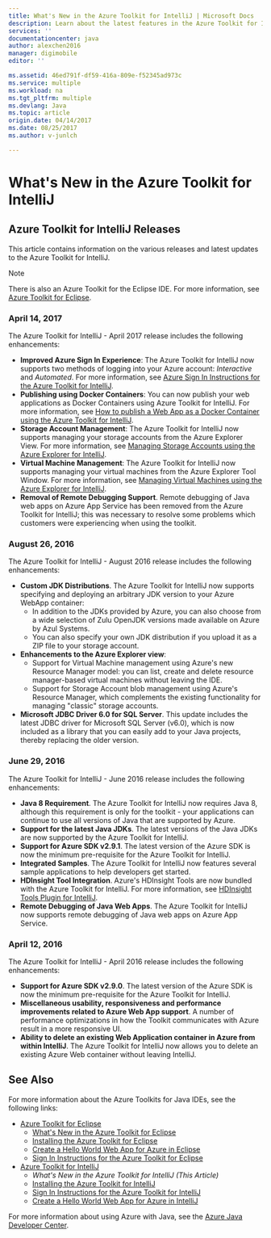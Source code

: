 ```yaml
---
title: What's New in the Azure Toolkit for IntelliJ | Microsoft Docs
description: Learn about the latest features in the Azure Toolkit for IntelliJ.
services: ''
documentationcenter: java
author: alexchen2016
manager: digimobile
editor: ''

ms.assetid: 46ed791f-df59-416a-809e-f52345ad973c
ms.service: multiple
ms.workload: na
ms.tgt_pltfrm: multiple
ms.devlang: Java
ms.topic: article
origin.date: 04/14/2017
ms.date: 08/25/2017
ms.author: v-junlch

---
```

# What's New in the Azure Toolkit for IntelliJ
## Azure Toolkit for IntelliJ Releases
This article contains information on the various releases and latest updates to the Azure Toolkit for IntelliJ.

> [!NOTE]
> There is also an Azure Toolkit for the Eclipse IDE. For more information, see [Azure Toolkit for Eclipse].
> 
> 

### April 14, 2017
The Azure Toolkit for IntelliJ - April 2017 release includes the following enhancements:

- **Improved Azure Sign In Experience**: The Azure Toolkit for IntelliJ now supports two methods of logging into your Azure account: *Interactive* and *Automated*. For more information, see [Azure Sign In Instructions for the Azure Toolkit for IntelliJ].
- **Publishing using Docker Containers**: You can now publish your web applications as Docker Containers using Azure Toolkit for IntelliJ. For more information, see [How to publish a Web App as a Docker Container using the Azure Toolkit for IntelliJ].
- **Storage Account Management**: The Azure Toolkit for IntelliJ now supports managing your storage accounts from the Azure Explorer View. For more information, see [Managing Storage Accounts using the Azure Explorer for IntelliJ].
- **Virtual Machine Management**: The Azure Toolkit for IntelliJ now supports managing your virtual machines from the Azure Explorer Tool Window. For more information, see [Managing Virtual Machines using the Azure Explorer for IntelliJ].
- **Removal of Remote Debugging Support**. Remote debugging of Java web apps on Azure App Service has been removed from the Azure Toolkit for IntelliJ; this was necessary to resolve some problems which customers were experiencing when using the toolkit.

### August 26, 2016
The Azure Toolkit for IntelliJ - August 2016 release includes the following enhancements:

- **Custom JDK Distributions**. The Azure Toolkit for IntelliJ now supports specifying and deploying an arbitrary JDK version to your Azure WebApp container:
  - In addition to the JDKs provided by Azure, you can also choose from a wide selection of Zulu OpenJDK versions made available on Azure by Azul Systems.
  - You can also specify your own JDK distribution if you upload it as a ZIP file to your storage account.
- **Enhancements to the Azure Explorer view**:
  - Support for Virtual Machine management using Azure's new Resource Manager model: you can list, create and delete resource manager-based virtual machines without leaving the IDE.
  - Support for Storage Account blob management using Azure's Resource Manager, which complements the existing functionality for managing "classic" storage accounts.
- **Microsoft JDBC Driver 6.0 for SQL Server**. This update includes the latest JDBC driver for Microsoft SQL Server (v6.0), which is now included as a library that you can easily add to your Java projects, thereby replacing the older version.

### June 29, 2016
The Azure Toolkit for IntelliJ - June 2016 release includes the following enhancements:

- **Java 8 Requirement**. The Azure Toolkit for IntelliJ now requires Java 8, although this requirement is only for the toolkit - your applications can continue to use all versions of Java that are supported by Azure.
- **Support for the latest Java JDKs**. The latest versions of the Java JDKs are now supported by the Azure Toolkit for IntelliJ.
- **Support for Azure SDK v2.9.1**. The latest version of the Azure SDK is now the minimum pre-requisite for the Azure Toolkit for IntelliJ.
- **Integrated Samples**. The Azure Toolkit for IntelliJ now features several sample applications to help developers get started.
- **HDInsight Tool Integration**. Azure's HDInsight Tools are now bundled with the Azure Toolkit for IntelliJ. For more information, see [HDInsight Tools Plugin for IntelliJ].
- **Remote Debugging of Java Web Apps**. The Azure Toolkit for IntelliJ now supports remote debugging of Java web apps on Azure App Service.

### April 12, 2016
The Azure Toolkit for IntelliJ - April 2016 release includes the following enhancements:

- **Support for Azure SDK v2.9.0**. The latest version of the Azure SDK is now the minimum pre-requisite for the Azure Toolkit for IntelliJ.
- **Miscellaneous usability, responsiveness and performance improvements related to Azure Web App support**. A number of performance optimizations in how the Toolkit communicates with Azure result in a more responsive UI.
- **Ability to delete an existing Web Application container in Azure from within IntelliJ**. The Azure Toolkit for IntelliJ now allows you to delete an existing Azure Web container without leaving IntelliJ.

## See Also
For more information about the Azure Toolkits for Java IDEs, see the following links:

- [Azure Toolkit for Eclipse]
  - [What's New in the Azure Toolkit for Eclipse]
  - [Installing the Azure Toolkit for Eclipse]
  - [Create a Hello World Web App for Azure in Eclipse]
  - [Sign In Instructions for the Azure Toolkit for Eclipse]
- [Azure Toolkit for IntelliJ]
  - *What's New in the Azure Toolkit for IntelliJ (This Article)*
  - [Installing the Azure Toolkit for IntelliJ]
  - [Sign In Instructions for the Azure Toolkit for IntelliJ]
  - [Create a Hello World Web App for Azure in IntelliJ]

For more information about using Azure with Java, see the [Azure Java Developer Center].

<!-- URL List -->

[Azure Toolkit for Eclipse]: ./azure-toolkit-for-eclipse.md
[Azure Toolkit for IntelliJ]: ./azure-toolkit-for-intellij.md
[Create a Hello World Web App for Azure in Eclipse]: ./app-service-web/app-service-web-eclipse-create-hello-world-web-app.md
[Create a Hello World Web App for Azure in IntelliJ]: ./app-service-web/app-service-web-intellij-create-hello-world-web-app.md
[Installing the Azure Toolkit for Eclipse]: ./azure-toolkit-for-eclipse-installation.md
[Installing the Azure Toolkit for IntelliJ]: ./azure-toolkit-for-intellij-installation.md
[Sign In Instructions for the Azure Toolkit for Eclipse]: ./azure-toolkit-for-eclipse-sign-in-instructions.md
[Sign In Instructions for the Azure Toolkit for IntelliJ]: ./azure-toolkit-for-intellij-sign-in-instructions.md
[What's New in the Azure Toolkit for Eclipse]: ./azure-toolkit-for-eclipse-whats-new.md
[What's New in the Azure Toolkit for IntelliJ]: ./azure-toolkit-for-intellij-whats-new.md

[Azure Sign In Instructions for the Azure Toolkit for IntelliJ]: ./azure-toolkit-for-intellij-sign-in-instructions.md
[How to publish a Web App as a Docker Container using the Azure Toolkit for IntelliJ]: ./azure-toolkit-for-intellij-publish-as-docker-container.md
[Managing Storage Accounts using the Azure Explorer for IntelliJ]: ./azure-toolkit-for-intellij-managing-storage-accounts-using-azure-explorer.md
[Managing Virtual Machines using the Azure Explorer for IntelliJ]: ./azure-toolkit-for-intellij-managing-virtual-machines-using-azure-explorer.md

[Azure Java Developer Center]: /develop/java

[HDInsight Tools Plugin for IntelliJ]: ./hdinsight/hdinsight-apache-spark-intellij-tool-plugin.md

